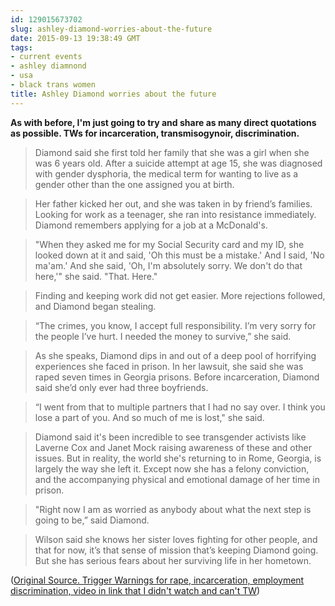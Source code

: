 ```yaml
---
id: 129015673702
slug: ashley-diamond-worries-about-the-future
date: 2015-09-13 19:38:49 GMT
tags:
- current events
- ashley diamnond
- usa
- black trans women
title: Ashley Diamond worries about the future
---
```

**As with before, I'm just going to try and share as many direct quotations as possible. TWs for incarceration, transmisogynoir, discrimination.**

> Diamond said she first told her family that she was a girl when she was 6 years old. After a suicide attempt at age 15, she was diagnosed with gender dysphoria, the medical term for wanting to live as a gender other than the one assigned you at birth.

> Her father kicked her out, and she was taken in by friend’s families. Looking for work as a teenager, she ran into resistance immediately. Diamond remembers applying for a job at a McDonald's.

> "When they asked me for my Social Security card and my ID, she looked down at it and said, 'Oh this must be a mistake.' And I said, 'No ma'am.' And she said, 'Oh, I'm absolutely sorry. We don't do that here,'" she said. "That. Here."

> Finding and keeping work did not get easier. More rejections followed, and Diamond began stealing.

> “The crimes, you know, I accept full responsibility. I’m very sorry for the people I’ve hurt. I needed the money to survive,” she said.

> As she speaks, Diamond dips in and out of a deep pool of horrifying experiences she faced in prison. In her lawsuit, she said she was raped seven times in Georgia prisons. Before incarceration, Diamond said she’d only ever had three boyfriends.

> “I went from that to multiple partners that I had no say over. I think you lose a part of you. And so much of me is lost," she said.

> Diamond said it's been incredible to see transgender activists like Laverne Cox and Janet Mock raising awareness of these and other issues. But in reality, the world she's returning to in Rome, Georgia, is largely the way she left it. Except now she has a felony conviction, and the accompanying physical and emotional damage of her time in prison.

> "Right now I am as worried as anybody about what the next step is going to be,” said Diamond.

> Wilson said she knows her sister loves fighting for other people, and that for now, it’s that sense of mission that’s keeping Diamond going. But she has serious fears about her surviving life in her hometown.

([Original Source. Trigger Warnings for rape, incarceration, employment discrimination, video in link that I didn't watch and can't TW][1])

[1]: syx.pw/1M4VQ1e